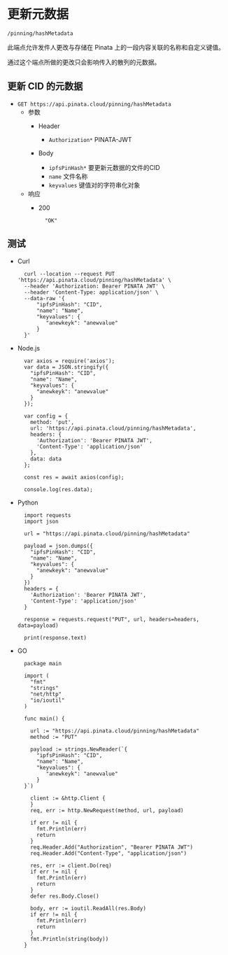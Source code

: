 # 更新元数据
	/pinning/hashMetadata
此端点允许发件人更改与存储在 Pinata 上的一段内容关联的名称和自定义键值。

通过这个端点所做的更改只会影响传入的散列的元数据。
## 更新 CID 的元数据
- `GET https://api.pinata.cloud/pinning/hashMetadata`
	- 参数
		- Header 

			- `Authorization*` 		 PINATA-JWT
		- Body
			- `ipfsPinHash*`		要更新元数据的文件的CID
			- `name`	文件名称
			- `keyvalues` 	键值对的字符串化对象
	- 响应
		- 200

				"OK"

## 测试
- Curl

		curl --location --request PUT 'https://api.pinata.cloud/pinning/hashMetadata' \
		--header 'Authorization: Bearer PINATA JWT' \
		--header 'Content-Type: application/json' \
		--data-raw '{
		    "ipfsPinHash": "CID",
		    "name": "Name",
		    "keyvalues": {
		       "anewkeyk": "anewvalue"
		    }
		}'
- Node.js

		var axios = require('axios');
		var data = JSON.stringify({
		  "ipfsPinHash": "CID",
		  "name": "Name",
		  "keyvalues": {
		    "anewkeyk": "anewvalue"
		  }
		});
		
		var config = {
		  method: 'put',
		  url: 'https://api.pinata.cloud/pinning/hashMetadata',
		  headers: { 
		    'Authorization': 'Bearer PINATA JWT', 
		    'Content-Type': 'application/json'
		  },
		  data: data
		};
		
		const res = await axios(config);
		
		console.log(res.data);
- Python

		import requests
		import json
		
		url = "https://api.pinata.cloud/pinning/hashMetadata"
		
		payload = json.dumps({
		  "ipfsPinHash": "CID",
		  "name": "Name",
		  "keyvalues": {
		    "anewkeyk": "anewvalue"
		  }
		})
		headers = {
		  'Authorization': 'Bearer PINATA JWT',
		  'Content-Type': 'application/json'
		}
		
		response = requests.request("PUT", url, headers=headers, data=payload)
		
		print(response.text)
- GO

		package main
		
		import (
		  "fmt"
		  "strings"
		  "net/http"
		  "io/ioutil"
		)
		
		func main() {
		
		  url := "https://api.pinata.cloud/pinning/hashMetadata"
		  method := "PUT"
		
		  payload := strings.NewReader(`{
		    "ipfsPinHash": "CID",
		    "name": "Name",
		    "keyvalues": {
		       "anewkeyk": "anewvalue"
		    }
		}`)
		
		  client := &http.Client {
		  }
		  req, err := http.NewRequest(method, url, payload)
		
		  if err != nil {
		    fmt.Println(err)
		    return
		  }
		  req.Header.Add("Authorization", "Bearer PINATA JWT")
		  req.Header.Add("Content-Type", "application/json")
		
		  res, err := client.Do(req)
		  if err != nil {
		    fmt.Println(err)
		    return
		  }
		  defer res.Body.Close()
		
		  body, err := ioutil.ReadAll(res.Body)
		  if err != nil {
		    fmt.Println(err)
		    return
		  }
		  fmt.Println(string(body))
		}
